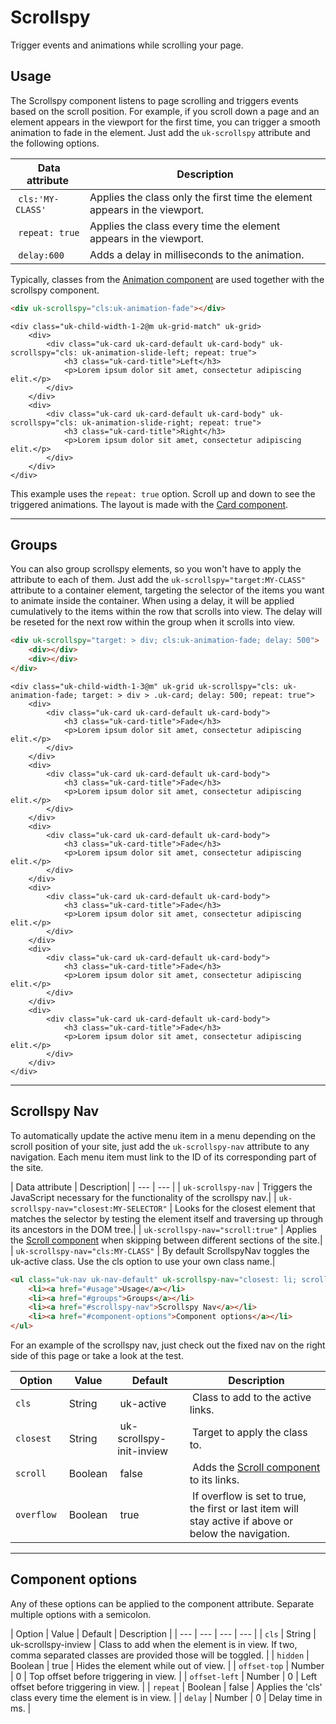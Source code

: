 # Scrollspy

<p class="uk-text-lead">Trigger events and animations while scrolling your page.</p>

## Usage

The Scrollspy component listens to page scrolling and triggers events based on the scroll position. For example, if you scroll down a page and an element appears in the viewport for the first time, you can trigger a smooth animation to fade in the element. Just add the `uk-scrollspy` attribute and the following options.

| Data attribute | Description |
| -------------- | ----------- |
| `cls:'MY-CLASS'` | Applies the class only the first time the element appears in the viewport. |
| `repeat: true` | Applies the class every time the element appears in the viewport. |
| `delay:600` | Adds a delay in milliseconds to the animation. |

Typically, classes from the [Animation component](animation.md) are used together with the scrollspy component.

```html
<div uk-scrollspy="cls:uk-animation-fade"></div>
```

```example
<div class="uk-child-width-1-2@m uk-grid-match" uk-grid>
    <div>
        <div class="uk-card uk-card-default uk-card-body" uk-scrollspy="cls: uk-animation-slide-left; repeat: true">
            <h3 class="uk-card-title">Left</h3>
            <p>Lorem ipsum dolor sit amet, consectetur adipiscing elit.</p>
        </div>
    </div>
    <div>
        <div class="uk-card uk-card-default uk-card-body" uk-scrollspy="cls: uk-animation-slide-right; repeat: true">
            <h3 class="uk-card-title">Right</h3>
            <p>Lorem ipsum dolor sit amet, consectetur adipiscing elit.</p>
        </div>
    </div>
</div>
```

This example uses the `repeat: true` option. Scroll up and down to see the triggered animations. The layout is made with the [Card component](card.md).

***

## Groups

You can also group scrollspy elements, so you won't have to apply the attribute to each of them. Just add the `uk-scrollspy="target:MY-CLASS"` attribute to a container element, targeting the selector of the items you want to animate inside the container. When using a delay, it will be applied cumulatively to the items within the row that scrolls into view. The delay will be reseted for the next row within the group when it scrolls into view.

```html
<div uk-scrollspy="target: > div; cls:uk-animation-fade; delay: 500">
    <div></div>
    <div></div>
</div>
```

```example
<div class="uk-child-width-1-3@m" uk-grid uk-scrollspy="cls: uk-animation-fade; target: > div > .uk-card; delay: 500; repeat: true">
    <div>
        <div class="uk-card uk-card-default uk-card-body">
            <h3 class="uk-card-title">Fade</h3>
            <p>Lorem ipsum dolor sit amet, consectetur adipiscing elit.</p>
        </div>
    </div>
    <div>
        <div class="uk-card uk-card-default uk-card-body">
            <h3 class="uk-card-title">Fade</h3>
            <p>Lorem ipsum dolor sit amet, consectetur adipiscing elit.</p>
        </div>
    </div>
    <div>
        <div class="uk-card uk-card-default uk-card-body">
            <h3 class="uk-card-title">Fade</h3>
            <p>Lorem ipsum dolor sit amet, consectetur adipiscing elit.</p>
        </div>
    </div>
    <div>
        <div class="uk-card uk-card-default uk-card-body">
            <h3 class="uk-card-title">Fade</h3>
            <p>Lorem ipsum dolor sit amet, consectetur adipiscing elit.</p>
        </div>
    </div>
    <div>
        <div class="uk-card uk-card-default uk-card-body">
            <h3 class="uk-card-title">Fade</h3>
            <p>Lorem ipsum dolor sit amet, consectetur adipiscing elit.</p>
        </div>
    </div>
    <div>
        <div class="uk-card uk-card-default uk-card-body">
            <h3 class="uk-card-title">Fade</h3>
            <p>Lorem ipsum dolor sit amet, consectetur adipiscing elit.</p>
        </div>
    </div>
</div>
```

***

## Scrollspy Nav

To automatically update the active menu item in a menu depending on the scroll position of your site, just add the `uk-scrollspy-nav` attribute to any navigation. Each menu item must link to the ID of its corresponding part of the site.

| Data attribute | Description|
| --- | --- |
| `uk-scrollspy-nav` | Triggers the JavaScript necessary for the functionality of the scrollspy nav.|
| `uk-scrollspy-nav="closest:MY-SELECTOR"` | Looks for the closest element that matches the selector by testing the element itself and traversing up through its ancestors in the DOM tree.|
| `uk-scrollspy-nav="scroll:true"` | Applies the [Scroll component](scroll.md) when skipping between different sections of the site.|
| `uk-scrollspy-nav="cls:MY-CLASS"` | By default ScrollspyNav toggles the uk-active class. Use the cls option to use your own class name.|

```html
<ul class="uk-nav uk-nav-default" uk-scrollspy-nav="closest: li; scroll: true">
    <li><a href="#usage">Usage</a></li>
    <li><a href="#groups">Groups</a></li>
    <li><a href="#scrollspy-nav">Scrollspy Nav</a></li>
    <li><a href="#component-options">Component options</a></li>
</ul>
```

For an example of the scrollspy nav, just check out the fixed nav on the right side of this page or take a look at the test.

| Option | Value | Default | Description |
| --- | --- | --- | --- |
| `cls` | String | uk-active | Class to add to the active links. |
| `closest` | String | uk-scrollspy-init-inview | Target to apply the class to. |
| `scroll` | Boolean | false | Adds the [Scroll component](scroll.md) to its links. |
| `overflow` | Boolean | true | If overflow is set to true, the first or last item will stay active if above or below the navigation. |

***

## Component options

Any of these options can be applied to the component attribute. Separate multiple options with a semicolon.

| Option | Value | Default | Description |
| --- | --- | --- | --- |
| `cls` | String | uk-scrollspy-inview | Class to add when the element is in view. If two, comma separated classes are provided those will be toggled. |
| `hidden` | Boolean | true | Hides the element while out of view. |
| `offset-top` | Number | 0 | Top offset before triggering in view. |
| `offset-left` | Number | 0 | Left offset before triggering in view. |
| `repeat` | Boolean | false | Applies the 'cls' class every time the element is in view. |
| `delay` | Number | 0 | Delay time in ms. |
